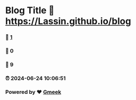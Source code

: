 # Blog Title :link: https://Lassin.github.io/blog 
### :page_facing_up: [1](https://Lassin.github.io/blog/tag.html) 
### :speech_balloon: 0 
### :hibiscus: 9 
### :alarm_clock: 2024-06-24 10:06:51 
### Powered by :heart: [Gmeek](https://github.com/Meekdai/Gmeek)
